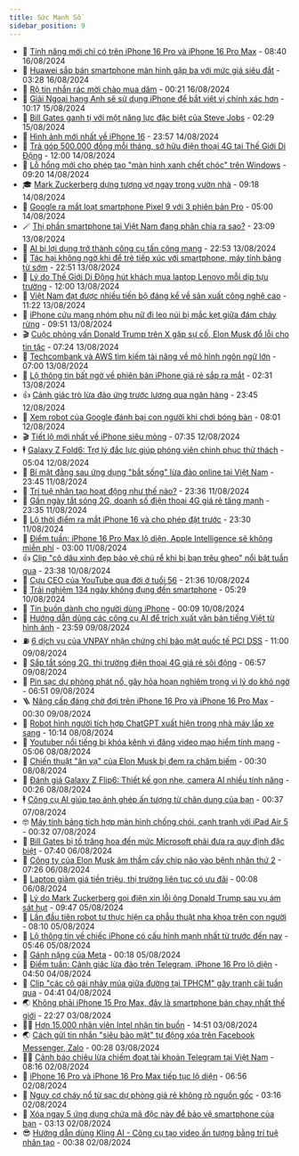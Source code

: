 ```yaml
---
title: Sức Mạnh Số
sidebar_position: 9
---
```


<!-- dantri-suc-manh-so:START -->
- 🐻 [Tính năng mới chỉ có trên iPhone 16 Pro và iPhone 16 Pro Max](https://dantri.com.vn/suc-manh-so/tinh-nang-moi-chi-co-tren-iphone-16-pro-va-iphone-16-pro-max-20240816153340575.htm) - 08:40 16/08/2024
- 💄 [Huawei sắp bán smartphone màn hình gập ba với mức giá siêu đắt](https://dantri.com.vn/suc-manh-so/huawei-sap-ban-smartphone-man-hinh-gap-ba-voi-muc-gia-sieu-dat-20240815222216950.htm) - 03:28 16/08/2024
- 🚀 [Rộ tin nhắn rác mời chào mua dâm](https://dantri.com.vn/suc-manh-so/ro-tin-nhan-rac-moi-chao-mua-dam-20240815222620982.htm) - 00:21 16/08/2024
- 👹 [Giải Ngoại hạng Anh sẽ sử dụng iPhone để bắt việt vị chính xác hơn](https://dantri.com.vn/suc-manh-so/giai-ngoai-hang-anh-se-su-dung-iphone-de-bat-viet-vi-chinh-xac-hon-20240815153419417.htm) - 10:17 15/08/2024
- 🤭 [Bill Gates ganh tị với một năng lực đặc biệt của Steve Jobs](https://dantri.com.vn/suc-manh-so/bill-gates-ganh-ti-voi-mot-nang-luc-dac-biet-cua-steve-jobs-20240814220122495.htm) - 02:29 15/08/2024
- 🗽 [Hình ảnh mới nhất về iPhone 16](https://dantri.com.vn/suc-manh-so/hinh-anh-moi-nhat-ve-iphone-16-20240814224146132.htm) - 23:57 14/08/2024
- 🧰 [Trả góp 500.000 đồng mỗi tháng, sở hữu điện thoại 4G tại Thế Giới Di Động](https://dantri.com.vn/suc-manh-so/tra-gop-500000-dong-moi-thang-so-huu-dien-thoai-4g-tai-the-gioi-di-dong-20240814151017254.htm) - 12:00 14/08/2024
- 🤭 [Lỗ hổng mới cho phép tạo &quot;màn hình xanh chết chóc&quot; trên Windows](https://dantri.com.vn/suc-manh-so/lo-hong-moi-cho-phep-tao-man-hinh-xanh-chet-choc-tren-windows-20240814071230765.htm) - 09:20 14/08/2024
- 🎓 [Mark Zuckerberg dựng tượng vợ ngay trong vườn nhà](https://dantri.com.vn/suc-manh-so/mark-zuckerberg-dung-tuong-vo-ngay-trong-vuon-nha-20240814103243596.htm) - 09:18 14/08/2024
- 🌮 [Google ra mắt loạt smartphone Pixel 9 với 3 phiên bản Pro](https://dantri.com.vn/suc-manh-so/google-ra-mat-loat-smartphone-pixel-9-voi-3-phien-ban-pro-20240814090640354.htm) - 05:00 14/08/2024
- 🪄 [Thị phần smartphone tại Việt Nam đang phân chia ra sao?](https://dantri.com.vn/suc-manh-so/thi-phan-smartphone-tai-viet-nam-dang-phan-chia-ra-sao-20240813221941299.htm) - 23:09 13/08/2024
- 🥳 [AI bị lợi dụng trở thành công cụ tấn công mạng](https://dantri.com.vn/suc-manh-so/ai-bi-loi-dung-tro-thanh-cong-cu-tan-cong-mang-20240813234344686.htm) - 22:53 13/08/2024
- 👺 [Tác hại không ngờ khi để trẻ tiếp xúc với smartphone, máy tính bảng từ sớm](https://dantri.com.vn/suc-manh-so/tac-hai-khong-ngo-khi-de-tre-tiep-xuc-voi-smartphone-may-tinh-bang-tu-som-20240814005815507.htm) - 22:51 13/08/2024
- 💂 [Lý do Thế Giới Di Động hút khách mua laptop Lenovo mỗi dịp tựu trường](https://dantri.com.vn/suc-manh-so/ly-do-the-gioi-di-dong-hut-khach-mua-laptop-lenovo-moi-dip-tuu-truong-20240813145603160.htm) - 12:00 13/08/2024
- 🦆 [Việt Nam đạt được nhiều tiến bộ đáng kể về sản xuất công nghệ cao](https://dantri.com.vn/suc-manh-so/viet-nam-dat-duoc-nhieu-tien-bo-dang-ke-ve-san-xuat-cong-nghe-cao-20240807184603698.htm) - 11:22 13/08/2024
- 📝 [iPhone cứu mạng nhóm phụ nữ đi leo núi bị mắc kẹt giữa đám cháy rừng](https://dantri.com.vn/suc-manh-so/iphone-cuu-mang-nhom-phu-nu-di-leo-nui-bi-mac-ket-giua-dam-chay-rung-20240813155846155.htm) - 09:51 13/08/2024
- 🎬 [Cuộc phỏng vấn Donald Trump trên X gặp sự cố, Elon Musk đổ lỗi cho tin tặc](https://dantri.com.vn/suc-manh-so/cuoc-phong-van-donald-trump-tren-x-gap-su-co-elon-musk-do-loi-cho-tin-tac-20240813122359703.htm) - 07:24 13/08/2024
- 🐘 [Techcombank và AWS tìm kiếm tài năng về mô hình ngôn ngữ lớn](https://dantri.com.vn/suc-manh-so/techcombank-va-aws-tim-kiem-tai-nang-ve-mo-hinh-ngon-ngu-lon-20240813113020035.htm) - 07:00 13/08/2024
- 🌈 [Lộ thông tin bất ngờ về phiên bản iPhone giá rẻ sắp ra mắt](https://dantri.com.vn/suc-manh-so/lo-thong-tin-bat-ngo-ve-phien-ban-iphone-gia-re-sap-ra-mat-20240813084216257.htm) - 02:31 13/08/2024
- 👍 [Cảnh giác trò lừa đảo ứng trước lương qua ngân hàng](https://dantri.com.vn/suc-manh-so/canh-giac-tro-lua-dao-ung-truoc-luong-qua-ngan-hang-20240812215839655.htm) - 23:45 12/08/2024
- 🤭 [Xem robot của Google đánh bại con người khi chơi bóng bàn](https://dantri.com.vn/suc-manh-so/xem-robot-cua-google-danh-bai-con-nguoi-khi-choi-bong-ban-20240812145556390.htm) - 08:01 12/08/2024
- 🎬 [Tiết lộ mới nhất về iPhone siêu mỏng](https://dantri.com.vn/suc-manh-so/tiet-lo-moi-nhat-ve-iphone-sieu-mong-20240812104128890.htm) - 07:35 12/08/2024
- 🕴 [Galaxy Z Fold6: Trợ lý đắc lực giúp phóng viên chinh phục thử thách](https://dantri.com.vn/suc-manh-so/galaxy-z-fold6-tro-ly-dac-luc-giup-phong-vien-chinh-phuc-thu-thach-20240812115211250.htm) - 05:04 12/08/2024
- 🎉 [Bí mật đằng sau ứng dụng &quot;bắt sống&quot; lừa đảo online tại Việt Nam](https://dantri.com.vn/suc-manh-so/bi-mat-dang-sau-ung-dung-bat-song-lua-dao-online-tai-viet-nam-20240810164638755.htm) - 23:45 11/08/2024
- 💯 [Trí tuệ nhân tạo hoạt động như thế nào?](https://dantri.com.vn/khoa-hoc-cong-nghe/tri-tue-nhan-tao-hoat-dong-nhu-the-nao-20240812002751427.htm) - 23:36 11/08/2024
- 💼 [Gần ngày tắt sóng 2G, doanh số điện thoại 4G giá rẻ tăng mạnh](https://dantri.com.vn/suc-manh-so/gan-ngay-tat-song-2g-doanh-so-dien-thoai-4g-gia-re-tang-manh-20240811223051793.htm) - 23:35 11/08/2024
- 🦍 [Lộ thời điểm ra mắt iPhone 16 và cho phép đặt trước](https://dantri.com.vn/suc-manh-so/lo-thoi-diem-ra-mat-iphone-16-va-cho-phep-dat-truoc-20240812012436143.htm) - 23:30 11/08/2024
- 🤔 [Điểm tuần: iPhone 16 Pro Max lộ diện, Apple Intelligence sẽ không miễn phí](https://dantri.com.vn/suc-manh-so/diem-tuan-iphone-16-pro-max-lo-dien-apple-intelligence-se-khong-mien-phi-20240810231412731.htm) - 03:00 11/08/2024
- 👍 [Clip &quot;cô dâu xinh đẹp bảo vệ chú rể khi bị bạn trêu ghẹo&quot; nổi bật tuần qua](https://dantri.com.vn/suc-manh-so/clip-co-dau-xinh-dep-bao-ve-chu-re-khi-bi-ban-treu-gheo-noi-bat-tuan-qua-20240811022345653.htm) - 23:38 10/08/2024
- 🎊 [Cựu CEO của YouTube qua đời ở tuổi 56](https://dantri.com.vn/suc-manh-so/cuu-ceo-cua-youtube-qua-doi-o-tuoi-56-20240811025523977.htm) - 21:36 10/08/2024
- 🗽 [Trải nghiệm 134 ngày không đụng đến smartphone](https://dantri.com.vn/suc-manh-so/trai-nghiem-134-ngay-khong-dung-den-smartphone-20240812110225925.htm) - 05:29 10/08/2024
- 🔭 [Tin buồn dành cho người dùng iPhone](https://dantri.com.vn/suc-manh-so/tin-buon-danh-cho-nguoi-dung-iphone-20240809140012111.htm) - 00:09 10/08/2024
- 🤔 [Hướng dẫn dùng các công cụ AI để trích xuất văn bản tiếng Việt từ hình ảnh](https://dantri.com.vn/suc-manh-so/huong-dan-dung-cac-cong-cu-ai-de-trich-xuat-van-ban-tieng-viet-tu-hinh-anh-20240810023322183.htm) - 23:59 09/08/2024
- ⛽️ [6 dịch vụ của VNPAY nhận chứng chỉ bảo mật quốc tế PCI DSS](https://dantri.com.vn/suc-manh-so/6-dich-vu-cua-vnpay-nhan-chung-chi-bao-mat-quoc-te-pci-dss-20240809174808235.htm) - 11:00 09/08/2024
- 🤭 [Sắp tắt sóng 2G, thị trường điện thoại 4G giá rẻ sôi động](https://dantri.com.vn/suc-manh-so/sap-tat-song-2g-thi-truong-dien-thoai-4g-gia-re-soi-dong-20240808234039497.htm) - 06:57 09/08/2024
- 🫶 [Pin sạc dự phòng phát nổ, gây hỏa hoạn nghiêm trọng vì lý do khó ngờ](https://dantri.com.vn/suc-manh-so/pin-sac-du-phong-phat-no-gay-hoa-hoan-nghiem-trong-vi-ly-do-kho-ngo-20240808185055646.htm) - 06:51 09/08/2024
- 🪜 [Nâng cấp đáng chờ đợi trên iPhone 16 Pro và iPhone 16 Pro Max](https://dantri.com.vn/suc-manh-so/nang-cap-dang-cho-doi-tren-iphone-16-pro-va-iphone-16-pro-max-20240809035740619.htm) - 00:30 09/08/2024
- 🚀 [Robot hình người tích hợp ChatGPT xuất hiện trong nhà máy lắp xe sang](https://dantri.com.vn/suc-manh-so/robot-hinh-nguoi-tich-hop-chatgpt-xuat-hien-trong-nha-may-lap-xe-sang-20240807160703230.htm) - 10:14 08/08/2024
- 🦏 [Youtuber nổi tiếng bị khóa kênh vì đăng video mạo hiểm tính mạng](https://dantri.com.vn/suc-manh-so/youtuber-noi-tieng-bi-khoa-kenh-vi-dang-video-mao-hiem-tinh-mang-20240808105110135.htm) - 05:06 08/08/2024
- 💃 [Chiến thuật &quot;ăn vạ&quot; của Elon Musk bị đem ra châm biếm](https://dantri.com.vn/suc-manh-so/chien-thuat-an-va-cua-elon-musk-bi-dem-ra-cham-biem-20240807153610111.htm) - 00:30 08/08/2024
- 🌁 [Đánh giá Galaxy Z Flip6: Thiết kế gọn nhẹ, camera AI nhiều tính năng](https://dantri.com.vn/suc-manh-so/danh-gia-galaxy-z-flip6-thiet-ke-gon-nhe-camera-ai-nhieu-tinh-nang-20240808061135101.htm) - 00:26 08/08/2024
- 🕴 [Công cụ AI giúp tạo ảnh ghép ấn tượng từ chân dung của bạn](https://dantri.com.vn/suc-manh-so/cong-cu-ai-giup-tao-anh-ghep-an-tuong-tu-chan-dung-cua-ban-20240807004615588.htm) - 00:37 07/08/2024
- 🤓 [Máy tính bảng tích hợp màn hình chống chói, cạnh tranh với iPad Air 5](https://dantri.com.vn/suc-manh-so/may-tinh-bang-tich-hop-man-hinh-chong-choi-canh-tranh-voi-ipad-air-5-20240807014108012.htm) - 00:32 07/08/2024
- 🥳 [Bill Gates bị tố trăng hoa đến mức Microsoft phải đưa ra quy định đặc biệt](https://dantri.com.vn/suc-manh-so/bill-gates-bi-to-trang-hoa-den-muc-microsoft-phai-dua-ra-quy-dinh-dac-biet-20240806010807582.htm) - 07:40 06/08/2024
- 🤔 [Công ty của Elon Musk âm thầm cấy chip não vào bệnh nhân thứ 2](https://dantri.com.vn/suc-manh-so/cong-ty-cua-elon-musk-am-tham-cay-chip-nao-vao-benh-nhan-thu-2-20240806122358303.htm) - 07:26 06/08/2024
- 🧐 [Laptop giảm giá tiền triệu, thị trường liên tục có ưu đãi](https://dantri.com.vn/suc-manh-so/laptop-giam-gia-tien-trieu-thi-truong-lien-tuc-co-uu-dai-20240806011028079.htm) - 00:08 06/08/2024
- 🦣 [Lý do Mark Zuckerberg gọi điện xin lỗi ông Donald Trump sau vụ ám sát hụt](https://dantri.com.vn/suc-manh-so/ly-do-mark-zuckerberg-goi-dien-xin-loi-ong-donald-trump-sau-vu-am-sat-hut-20240805160352198.htm) - 09:47 05/08/2024
- 🧐 [Lần đầu tiên robot tự thực hiện ca phẫu thuật nha khoa trên con người](https://dantri.com.vn/suc-manh-so/lan-dau-tien-robot-tu-thuc-hien-ca-phau-thuat-nha-khoa-tren-con-nguoi-20240805150655165.htm) - 08:10 05/08/2024
- 🥸 [Lộ thông tin về chiếc iPhone có cấu hình mạnh nhất từ trước đến nay](https://dantri.com.vn/suc-manh-so/lo-thong-tin-ve-chiec-iphone-co-cau-hinh-manh-nhat-tu-truoc-den-nay-20240805121747354.htm) - 05:46 05/08/2024
- 🤖 [Gánh nặng của Meta](https://dantri.com.vn/suc-manh-so/ganh-nang-cua-meta-20240804161726317.htm) - 00:18 05/08/2024
- 👺 [Điểm tuần: Cảnh giác lừa đảo trên Telegram, iPhone 16 Pro lộ diện](https://dantri.com.vn/suc-manh-so/diem-tuan-canh-giac-lua-dao-tren-telegram-iphone-16-pro-lo-dien-20240803224002032.htm) - 04:50 04/08/2024
- 🤭 [Clip &quot;các cô gái nhảy múa giữa đường tại TPHCM&quot; gây tranh cãi tuần qua](https://dantri.com.vn/suc-manh-so/clip-cac-co-gai-nhay-mua-giua-duong-tai-tphcm-gay-tranh-cai-tuan-qua-20240804001717610.htm) - 04:41 04/08/2024
- 🌏 [Không phải iPhone 15 Pro Max, đây là smartphone bán chạy nhất thế giới](https://dantri.com.vn/suc-manh-so/khong-phai-iphone-15-pro-max-day-la-smartphone-ban-chay-nhat-the-gioi-20240802231326106.htm) - 22:27 03/08/2024
- 🧑‍🏫 [Hơn 15.000 nhân viên Intel nhận tin buồn](https://dantri.com.vn/suc-manh-so/hon-15000-nhan-vien-intel-nhan-tin-buon-20240802145055957.htm) - 14:51 03/08/2024
- 🌏 [Cách gửi tin nhắn &quot;siêu bảo mật&quot; tự động xóa trên Facebook Messenger, Zalo](https://dantri.com.vn/suc-manh-so/cach-gui-tin-nhan-sieu-bao-mat-tu-dong-xoa-tren-facebook-messenger-zalo-20240803001340083.htm) - 00:28 03/08/2024
- 🧑‍🏫 [Cảnh báo chiêu lừa chiếm đoạt tài khoản Telegram tại Việt Nam](https://dantri.com.vn/suc-manh-so/canh-bao-chieu-lua-chiem-doat-tai-khoan-telegram-tai-viet-nam-20240802150905592.htm) - 08:16 02/08/2024
- 🦣 [iPhone 16 Pro và iPhone 16 Pro Max tiếp tục lộ diện](https://dantri.com.vn/suc-manh-so/iphone-16-pro-va-iphone-16-pro-max-tiep-tuc-lo-dien-20240802115954470.htm) - 06:56 02/08/2024
- 🤔 [Nguy cơ cháy nổ từ sạc dự phòng giá rẻ không rõ nguồn gốc](https://dantri.com.vn/suc-manh-so/nguy-co-chay-no-tu-sac-du-phong-gia-re-khong-ro-nguon-goc-20240802002801411.htm) - 03:16 02/08/2024
- 🚦 [Xóa ngay 5 ứng dụng chứa mã độc này để bảo vệ smartphone của bạn](https://dantri.com.vn/suc-manh-so/xoa-ngay-5-ung-dung-chua-ma-doc-nay-de-bao-ve-smartphone-cua-ban-20240802093926384.htm) - 03:13 02/08/2024
- 😎 [Hướng dẫn dùng Kling AI - Công cụ tạo video ấn tượng bằng trí tuệ nhân tạo](https://dantri.com.vn/suc-manh-so/huong-dan-dung-kling-ai-cong-cu-tao-video-an-tuong-bang-tri-tue-nhan-tao-20240802001611747.htm) - 00:38 02/08/2024<!-- dantri-suc-manh-so:END -->
